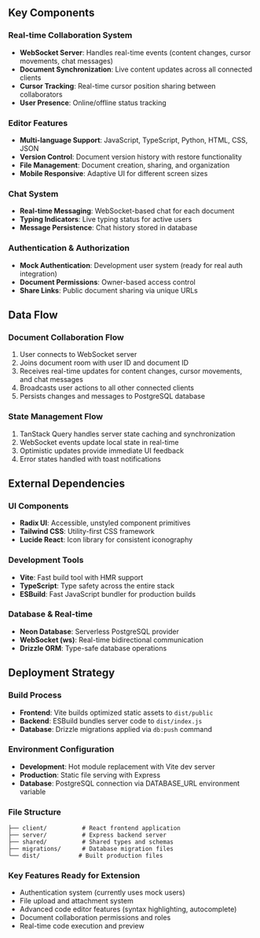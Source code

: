  
## Key Components

### Real-time Collaboration System
- **WebSocket Server**: Handles real-time events (content changes, cursor movements, chat messages)
- **Document Synchronization**: Live content updates across all connected clients
- **Cursor Tracking**: Real-time cursor position sharing between collaborators
- **User Presence**: Online/offline status tracking

### Editor Features
- **Multi-language Support**: JavaScript, TypeScript, Python, HTML, CSS, JSON
- **Version Control**: Document version history with restore functionality
- **File Management**: Document creation, sharing, and organization
- **Mobile Responsive**: Adaptive UI for different screen sizes

### Chat System
- **Real-time Messaging**: WebSocket-based chat for each document
- **Typing Indicators**: Live typing status for active users
- **Message Persistence**: Chat history stored in database

### Authentication & Authorization
- **Mock Authentication**: Development user system (ready for real auth integration)
- **Document Permissions**: Owner-based access control
- **Share Links**: Public document sharing via unique URLs

## Data Flow

### Document Collaboration Flow
1. User connects to WebSocket server
2. Joins document room with user ID and document ID
3. Receives real-time updates for content changes, cursor movements, and chat messages
4. Broadcasts user actions to all other connected clients
5. Persists changes and messages to PostgreSQL database

### State Management Flow
1. TanStack Query handles server state caching and synchronization
2. WebSocket events update local state in real-time
3. Optimistic updates provide immediate UI feedback
4. Error states handled with toast notifications

## External Dependencies

### UI Components
- **Radix UI**: Accessible, unstyled component primitives
- **Tailwind CSS**: Utility-first CSS framework
- **Lucide React**: Icon library for consistent iconography

### Development Tools
- **Vite**: Fast build tool with HMR support
- **TypeScript**: Type safety across the entire stack
- **ESBuild**: Fast JavaScript bundler for production builds

### Database & Real-time
- **Neon Database**: Serverless PostgreSQL provider
- **WebSocket (ws)**: Real-time bidirectional communication
- **Drizzle ORM**: Type-safe database operations

## Deployment Strategy

### Build Process
- **Frontend**: Vite builds optimized static assets to `dist/public`
- **Backend**: ESBuild bundles server code to `dist/index.js`
- **Database**: Drizzle migrations applied via `db:push` command

### Environment Configuration
- **Development**: Hot module replacement with Vite dev server
- **Production**: Static file serving with Express
- **Database**: PostgreSQL connection via DATABASE_URL environment variable

### File Structure
```
├── client/          # React frontend application
├── server/          # Express backend server
├── shared/          # Shared types and schemas
├── migrations/      # Database migration files
└── dist/           # Built production files
```

### Key Features Ready for Extension
- Authentication system (currently uses mock users)
- File upload and attachment system
- Advanced code editor features (syntax highlighting, autocomplete)
- Document collaboration permissions and roles
- Real-time code execution and preview